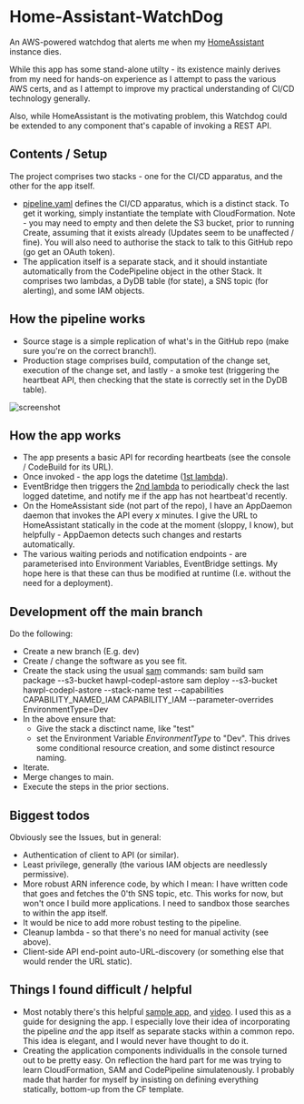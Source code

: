 # Home-Assistant-WatchDog
An AWS-powered watchdog that alerts me when my [HomeAssistant](https://www.home-assistant.io/) instance dies.

While this app has some stand-alone utilty - its existence mainly derives from my need for hands-on experience as I attempt to pass the various AWS certs, and as I attempt to improve my practical understanding of CI/CD technology generally. 

Also, while HomeAssistant is the motivating problem, this Watchdog could be extended to any component that's capable of invoking a REST API.

## Contents / Setup
The project comprises two stacks - one for the CI/CD apparatus, and the other for the app itself.
* [pipeline.yaml](pipeline/pipeline.yaml) defines the CI/CD apparatus, which is a distinct stack. To get it working, simply instantiate the template with CloudFormation. Note - you may need to empty and then delete the S3 bucket, prior to running Create, assuming that it exists already (Updates seem to be unaffected / fine). You will also need to authorise the stack to talk to this GitHub repo (go get an OAuth token).
* The application itself is a separate stack, and it should instantiate automatically from the CodePipeline object in the other Stack. It comprises two lambdas, a DyDB table (for state), a SNS topic (for alerting), and some IAM objects.

## How the pipeline works
* Source stage is a simple replication of what's in the GitHub repo (make sure you're on the correct branch!).
* Production stage comprises build, computation of the change set, execution of the change set, and lastly - a smoke test (triggering the heartbeat API, then checking that the state is correctly set in the DyDB table).

![screenshot](https://user-images.githubusercontent.com/34256848/146853028-367306b9-0417-48ea-b9ec-97b22a061f38.png)

## How the app works
* The app presents a basic API for recording heartbeats (see the console / CodeBuild for its URL). 
* Once invoked - the app logs the datetime ([1st lambda](api/onHeartbeatFromHomeAssistant.py)).
* EventBridge then triggers the [2nd lambda](api/onCheckHeartbeatRecency.py) to periodically check the last logged datetime, and notify me if the app has not heartbeat'd recently.
* On the HomeAssistant side (not part of the repo), I have an AppDaemon daemon that invokes the API every _x_ minutes. I give the URL to HomeAssistant statically in the code at the moment (sloppy, I know), but helpfully - AppDaemon detects such changes and restarts automatically. 
* The various waiting periods and notification endpoints - are parameterised into Environment Variables, EventBridge settings. My hope here is that these can thus be modified at runtime (I.e. without the need for a deployment).

## Development off the main branch
Do the following:
* Create a new branch (E.g. dev)
* Create / change the software as you see fit.
* Create the stack using the usual [sam](https://docs.aws.amazon.com/serverless-application-model/latest/developerguide/serverless-sam-reference.html#serverless-sam-cli) commands:
	sam build
	sam package --s3-bucket hawpl-codepl-astore
	sam deploy --s3-bucket hawpl-codepl-astore --stack-name test --capabilities CAPABILITY_NAMED_IAM CAPABILITY_IAM --parameter-overrides EnvironmentType=Dev
* In the above ensure that:
	* Give the stack a disctinct name, like "test"
	* set the Environment Variable _EnvironmentType_ to "Dev". This drives some conditional resource creation, and some distinct resource naming.
* Iterate.
* Merge changes to main. 
* Execute the steps in the prior sections.

## Biggest todos
Obviously see the Issues, but in general:
* Authentication of client to API (or similar).
* Least privilege, generally (the various IAM objects are needlessly permissive).
* More robust ARN inference code, by which I mean: I have written code that goes and fetches the 0'th SNS topic, etc. This works for now, but won't once I build more applications. I need to sandbox those searches to within the app itself.
* It would be nice to add more robust testing to the pipeline.
* Cleanup lambda - so that there's no need for manual activity (see above).
* Client-side API end-point auto-URL-discovery (or something else that would render the URL static).

## Things I found difficult / helpful
* Most notably there's this helpful [sample app](https://github.com/aws-samples/aws-serverless-samfarm), and [video](https://www.youtube.com/watch?v=P7i01eqmzrs&t=1508s). I used this as a guide for designing the app. I especially love their idea of incorporating the pipeline _and_ the app itself as separate stacks within a common repo. This idea is elegant, and I would never have thought to do it.
* Creating the application components individualls in the console turned out to be pretty easy. On reflection the hard part for me was trying to learn CloudFormation, SAM and CodePipeline simulatenously. I probably made that harder for myself by insisting on defining everything statically, bottom-up from the CF template. 

